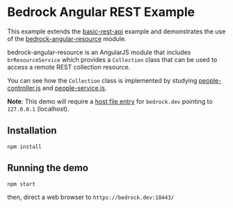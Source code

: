 # Bedrock Angular REST Example

This example extends the [basic-rest-api][] example and demonstrates the use of
the [bedrock-angular-resource][] module.

bedrock-angular-resource is an AngularJS module that includes
`brResourceService` which provides a `Collection` class that can be used to
access a remote REST collection resource.

You can see how the `Collection` class is implemented by studying
[people-controller.js][] and [people-service.js][].

**Note**: This demo will require a [host file entry][] for `bedrock.dev`
pointing to `127.0.0.1` (localhost).

## Installation

```
npm install
```

## Running the demo

```
npm start
```

then, direct a web browser to `https://bedrock.dev:18443/`

[basic-rest-api]:../basic-rest-api
[people-controller.js]:./example/people-controller.js
[people-service.js]:./example/people-service.js
[bedrock-angular-resource]:https://github.com/digitalbazaar/bedrock-angular-resource
[host file entry]:http://www.howtogeek.com/howto/27350/beginner-geek-how-to-edit-your-hosts-file/
